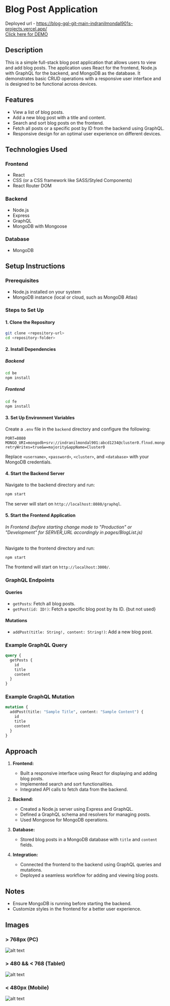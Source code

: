 # Blog Post Application
Deployed url -  https://blog-gql-git-main-indranilmondal901s-projects.vercel.app/  
[Click here for DEMO](https://blog-gql-git-main-indranilmondal901s-projects.vercel.app/)
## Description
This is a simple full-stack blog post application that allows users to view and add blog posts. The application uses React for the frontend, Node.js with GraphQL for the backend, and MongoDB as the database. It demonstrates basic CRUD operations with a responsive user interface and is designed to be functional across devices.

## Features
- View a list of blog posts.
- Add a new blog post with a title and content.
- Search and sort blog posts on the frontend.
- Fetch all posts or a specific post by ID from the backend using GraphQL.
- Responsive design for an optimal user experience on different devices.

## Technologies Used
### Frontend
- React
- CSS (or a CSS framework like SASS/Styled Components)
- React Router DOM

### Backend
- Node.js
- Express
- GraphQL
- MongoDB with Mongoose

### Database
- MongoDB

## Setup Instructions

### Prerequisites
- Node.js installed on your system
- MongoDB instance (local or cloud, such as MongoDB Atlas)

### Steps to Set Up

#### 1. Clone the Repository
```bash
git clone <repository-url>
cd <repository-folder>
```

#### 2. Install Dependencies
##### Backend
```bash
cd be
npm install
```
##### Frontend
```bash
cd fe
npm install
```

#### 3. Set Up Environment Variables
Create a `.env` file in the `backend` directory and configure the following:
```env
PORT=8080
MONGO_URI=mongodb+srv://indranilmondal901:abcd1234@cluster0.flnxd.mongodb.net/?retryWrites=true&w=majority&appName=Cluster0
```
Replace `<username>`, `<password>`, `<cluster>`, and `<database>` with your MongoDB credentials.

#### 4. Start the Backend Server
Navigate to the backend directory and run:
```bash
npm start
```
The server will start on `http://localhost:8080/graphql`.

#### 5. Start the Frontend Application
###### In Frontend (before starting change mode to "Production" or "Development" for SERVER_URL accordingly in pages/BlogList.js)
Navigate to the frontend directory and run:
```bash
npm start
```
The frontend will start on `http://localhost:3000/`.

### GraphQL Endpoints
#### Queries
- `getPosts`: Fetch all blog posts.
- `getPost(id: ID!)`: Fetch a specific blog post by its ID. {but not used}

#### Mutations
- `addPost(title: String!, content: String!)`: Add a new blog post.

### Example GraphQL Query
```graphql
query {
  getPosts {
    id
    title
    content
  }
}
```

### Example GraphQL Mutation
```graphql
mutation {
  addPost(title: "Sample Title", content: "Sample Content") {
    id
    title
    content
  }
}

```

## Approach
1. **Frontend:**
   - Built a responsive interface using React for displaying and adding blog posts.
   - Implemented search and sort functionalities.
   - Integrated API calls to fetch data from the backend.

2. **Backend:**
   - Created a Node.js server using Express and GraphQL.
   - Defined a GraphQL schema and resolvers for managing posts.
   - Used Mongoose for MongoDB operations.

3. **Database:**
   - Stored blog posts in a MongoDB database with `title` and `content` fields.

4. **Integration:**
   - Connected the frontend to the backend using GraphQL queries and mutations.
   - Deployed a seamless workflow for adding and viewing blog posts.

## Notes
- Ensure MongoDB is running before starting the backend.
- Customize styles in the frontend for a better user experience.


## Images
### > 768px (PC)
![alt text](image.png)

### > 480 && < 768 (Tablet)
![alt text](image-3.png)

### < 480px (Mobile)
![alt text](image-4.png)
